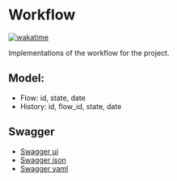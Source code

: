 # Workflow

[![wakatime](https://wakatime.com/badge/user/f64b4287-ccd2-422f-a4b2-01e67f19827b/project/018b0f97-9f75-47f1-bc97-841f837b61ae.svg)](https://wakatime.com/badge/user/f64b4287-ccd2-422f-a4b2-01e67f19827b/project/018b0f97-9f75-47f1-bc97-841f837b61ae)

Implementations of the workflow for the project.

## Model:

* Flow: id, state, date
* History: id, flow_id, state, date

## Swagger

* [Swagger ui](http://localhost:8200/swagger-ui/index.html)
* [Swagger json](http://localhost:8200/workflow-api-docs)
* [Swagger yaml](http://localhost:8200/api-docs.yaml)